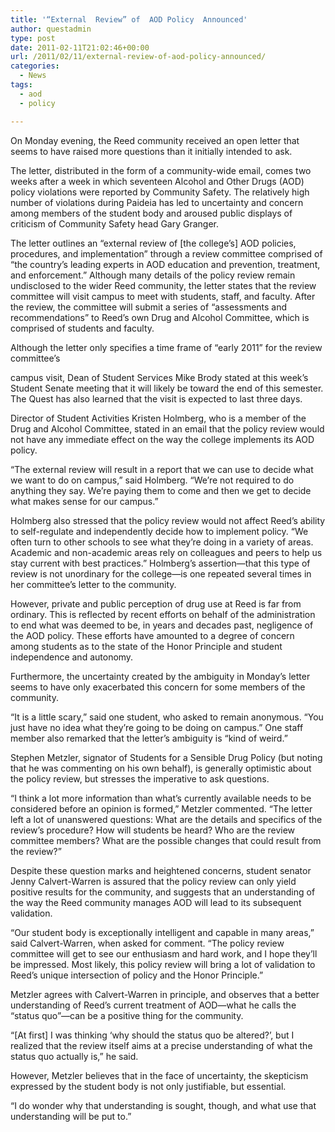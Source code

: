 ```yaml
---
title: '“External  Review” of  AOD Policy  Announced'
author: questadmin
type: post
date: 2011-02-11T21:02:46+00:00
url: /2011/02/11/external-review-of-aod-policy-announced/
categories:
  - News
tags:
  - aod
  - policy

---
```

On Monday evening, the Reed community received an open letter that seems to have raised more questions than it initially intended to ask. 

The letter, distributed in the form of a community-wide email, comes two weeks after a week in which seventeen Alcohol and Other Drugs (AOD) policy violations were reported by Community Safety. The relatively high number of violations during Paideia has led to uncertainty and concern among members of the student body and aroused public displays of criticism of Community Safety head Gary Granger.

The letter outlines an “external review of [the college’s] AOD policies, procedures, and implementation” through a review committee comprised of “the country’s leading experts in AOD education and prevention, treatment, and enforcement.” Although many details of the policy review remain undisclosed to the wider Reed community, the letter states that the review committee will visit campus to meet with students, staff, and faculty. After the review, the committee will submit a series of “assessments and recommendations” to Reed’s own Drug and Alcohol Committee, which is comprised of students and faculty.

Although the letter only specifies a time frame of “early 2011” for the review committee’s
  
campus visit, Dean of Student Services Mike Brody stated at this week’s Student Senate meeting that it will likely be toward the end of this semester. The Quest has also learned that the visit is expected to last three days. 

Director of Student Activities Kristen Holmberg, who is a member of the Drug and Alcohol Committee, stated in an email that the policy review would not have any immediate effect on the way the college implements its AOD policy.

“The external review will result in a report that we can use to decide what we want to do on campus,” said Holmberg. “We’re not required to do anything they say. We’re paying them to come and then we get to decide what makes sense for our campus.”

Holmberg also stressed that the policy review would not affect Reed’s ability to self-regulate and independently decide how to implement policy. “We often turn to other schools to see what they’re doing in a variety of areas. Academic and non-academic areas rely on colleagues and peers to help us stay current with best practices.” Holmberg’s assertion—that this type of review is not unordinary for the college—is one repeated several times in her committee’s letter to the community.

However, private and public perception of drug use at Reed is far from ordinary. This is reflected by recent efforts on behalf of the administration to end what was deemed to be, in years and decades past, negligence of the AOD policy. These efforts have amounted to a degree of concern among students as to the state of the Honor Principle and student independence and autonomy. 

Furthermore, the uncertainty created by the ambiguity in Monday’s letter seems to have only exacerbated this concern for some members of the community.

“It is a little scary,” said one student, who asked to remain anonymous. “You just have no idea what they’re going to be doing on campus.” One staff member also remarked that the letter’s ambiguity is “kind of weird.”

Stephen Metzler, signator of Students for a Sensible Drug Policy (but noting that he was commenting on his own behalf), is generally optimistic about the policy review, but stresses the imperative to ask questions. 

“I think a lot more information than what’s currently available needs to be considered before an opinion is formed,” Metzler commented. “The letter left a lot of unanswered questions: What are the details and specifics of the review’s procedure? How will students be heard? Who are the review committee members? What are the possible changes that could result from the review?”

Despite these question marks and heightened concerns, student senator Jenny Calvert-Warren is assured that the policy review can only yield positive results for the community, and suggests that an understanding of the way the Reed community manages AOD will lead to its subsequent validation. 

“Our student body is exceptionally intelligent and capable in many areas,” said Calvert-Warren, when asked for comment. “The policy review committee will get to see our enthusiasm and hard work, and I hope they’ll be impressed. Most likely, this policy review will bring a lot of validation to Reed’s unique intersection of policy and the Honor Principle.” 

Metzler agrees with Calvert-Warren in principle, and observes that a better understanding of Reed’s current treatment of AOD—what he calls the “status quo”—can be a positive thing for the community. 

“[At first] I was thinking ‘why should the status quo be altered?’, but I realized that the review itself aims at a precise understanding of what the status quo actually is,” he said. 

However, Metzler believes that in the face of uncertainty, the skepticism expressed by the student body is not only justifiable, but essential. 

“I do wonder why that understanding is sought, though, and what use that understanding will be put to.”